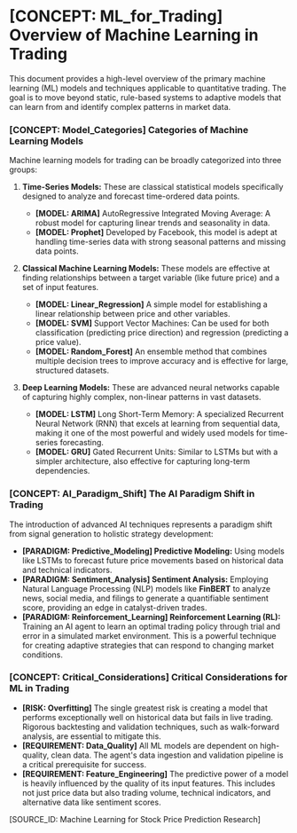 # [CONCEPT: ML_for_Trading] Overview of Machine Learning in Trading

This document provides a high-level overview of the primary machine learning (ML) models and techniques applicable to quantitative trading. The goal is to move beyond static, rule-based systems to adaptive models that can learn from and identify complex patterns in market data.

### [CONCEPT: Model_Categories] Categories of Machine Learning Models

Machine learning models for trading can be broadly categorized into three groups:

1.  **Time-Series Models:** These are classical statistical models specifically designed to analyze and forecast time-ordered data points.
    -   **[MODEL: ARIMA]** AutoRegressive Integrated Moving Average: A robust model for capturing linear trends and seasonality in data.
    -   **[MODEL: Prophet]** Developed by Facebook, this model is adept at handling time-series data with strong seasonal patterns and missing data points.

2.  **Classical Machine Learning Models:** These models are effective at finding relationships between a target variable (like future price) and a set of input features.
    -   **[MODEL: Linear_Regression]** A simple model for establishing a linear relationship between price and other variables.
    -   **[MODEL: SVM]** Support Vector Machines: Can be used for both classification (predicting price direction) and regression (predicting a price value).
    -   **[MODEL: Random_Forest]** An ensemble method that combines multiple decision trees to improve accuracy and is effective for large, structured datasets.

3.  **Deep Learning Models:** These are advanced neural networks capable of capturing highly complex, non-linear patterns in vast datasets.
    -   **[MODEL: LSTM]** Long Short-Term Memory: A specialized Recurrent Neural Network (RNN) that excels at learning from sequential data, making it one of the most powerful and widely used models for time-series forecasting.
    -   **[MODEL: GRU]** Gated Recurrent Units: Similar to LSTMs but with a simpler architecture, also effective for capturing long-term dependencies.

### [CONCEPT: AI_Paradigm_Shift] The AI Paradigm Shift in Trading

The introduction of advanced AI techniques represents a paradigm shift from signal generation to holistic strategy development:

-   **[PARADIGM: Predictive_Modeling] Predictive Modeling:** Using models like LSTMs to forecast future price movements based on historical data and technical indicators.
-   **[PARADIGM: Sentiment_Analysis] Sentiment Analysis:** Employing Natural Language Processing (NLP) models like **FinBERT** to analyze news, social media, and filings to generate a quantifiable sentiment score, providing an edge in catalyst-driven trades.
-   **[PARADIGM: Reinforcement_Learning] Reinforcement Learning (RL):** Training an AI agent to learn an optimal trading policy through trial and error in a simulated market environment. This is a powerful technique for creating adaptive strategies that can respond to changing market conditions.

### [CONCEPT: Critical_Considerations] Critical Considerations for ML in Trading

-   **[RISK: Overfitting]** The single greatest risk is creating a model that performs exceptionally well on historical data but fails in live trading. Rigorous backtesting and validation techniques, such as walk-forward analysis, are essential to mitigate this.
-   **[REQUIREMENT: Data_Quality]** All ML models are dependent on high-quality, clean data. The agent's data ingestion and validation pipeline is a critical prerequisite for success.
-   **[REQUIREMENT: Feature_Engineering]** The predictive power of a model is heavily influenced by the quality of its input features. This includes not just price data but also trading volume, technical indicators, and alternative data like sentiment scores.

[SOURCE_ID: Machine Learning for Stock Price Prediction Research]

